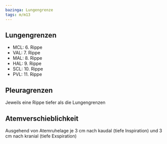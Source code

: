 ```yaml
---
bazinga: Lungengrenze
tags: m/m13
---
```

## Lungengrenzen

- MCL: 6. Rippe
- VAL: 7. Rippe
- MAL: 8. Rippe
- HAL: 9. Rippe
- SCL: 10. Rippe
- PVL: 11. Rippe

## Pleuragrenzen

Jeweils eine Rippe tiefer als die Lungengrenzen

## Atemverschieblichkeit

Ausgehend von Atemruhelage je 3 cm nach kaudal (tiefe Inspiration) und 3 cm nach kranial (tiefe Exspiration)

